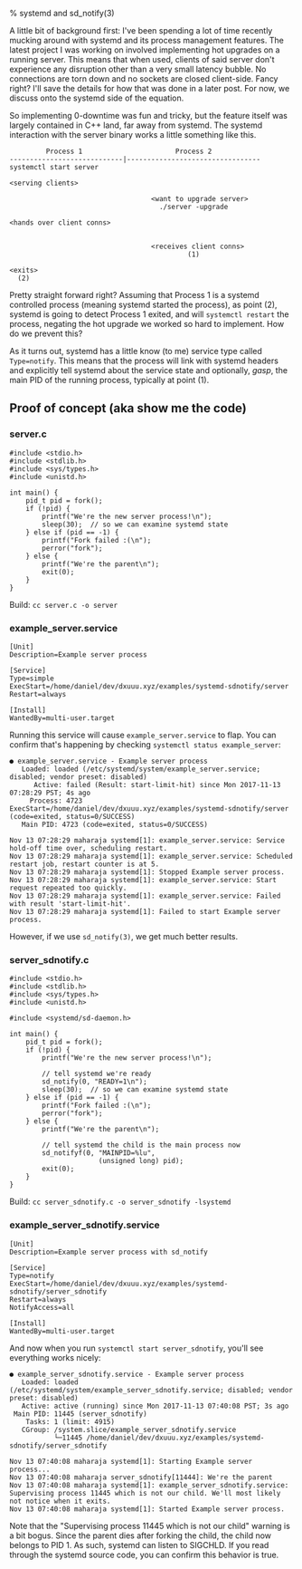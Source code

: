 % systemd and sd_notify(3)

A little bit of background first: I've been spending a lot of time recently
mucking around with systemd and its process management features. The latest
project I was working on involved implementing hot upgrades on a running
server. This means that when used, clients of said server don't experience any
disruption other than a very small latency bubble. No connections are torn down
and no sockets are closed client-side. Fancy right?  I'll save the details for
how that was done in a later post.  For now, we discuss onto the systemd side
of the equation.

So implementing 0-downtime was fun and tricky, but the feature itself was
largely contained in C++ land, far away from systemd. The systemd interaction
with the server binary works a little something like this.

```
         Process 1                       Process 2
----------------------------|---------------------------------
systemctl start server

<serving clients>

                                   <want to upgrade server>
                                     ./server -upgrade

<hands over client conns>


                                   <receives client conns>
                                            (1)

<exits>
  (2)
```

Pretty straight forward right? Assuming that Process 1 is a systemd controlled
process (meaning systemd started the process), as point (2), systemd is going
to detect Process 1 exited, and will `systemctl restart` the process, negating
the hot upgrade we worked so hard to implement. How do we prevent this?

As it turns out, systemd has a little know (to me) service type called
`Type=notify`. This means that the process will link with systemd headers and
explicitly tell systemd about the service state and optionally, _gasp_, the
main PID of the running process, typically at point (1).

## Proof of concept (aka show me the code)

### server.c
``` {#function .cpp .numberLines startFrom="1"}
#include <stdio.h>
#include <stdlib.h>
#include <sys/types.h>
#include <unistd.h>

int main() {
    pid_t pid = fork();
    if (!pid) {
        printf("We're the new server process!\n");
        sleep(30);  // so we can examine systemd state
    } else if (pid == -1) {
        printf("Fork failed :(\n");
        perror("fork");
    } else {
        printf("We're the parent\n");
        exit(0);
    }
}
```
Build: `cc server.c -o server`

### example_server.service
```
[Unit]
Description=Example server process

[Service]
Type=simple
ExecStart=/home/daniel/dev/dxuuu.xyz/examples/systemd-sdnotify/server
Restart=always

[Install]
WantedBy=multi-user.target
```

Running this service will cause `example_server.service` to flap. You can
confirm that's happening by checking `systemctl status example_server`:

```
● example_server.service - Example server process
   Loaded: loaded (/etc/systemd/system/example_server.service; disabled; vendor preset: disabled)
      Active: failed (Result: start-limit-hit) since Mon 2017-11-13 07:28:29 PST; 4s ago
     Process: 4723 ExecStart=/home/daniel/dev/dxuuu.xyz/examples/systemd-sdnotify/server (code=exited, status=0/SUCCESS)
   Main PID: 4723 (code=exited, status=0/SUCCESS)

Nov 13 07:28:29 maharaja systemd[1]: example_server.service: Service hold-off time over, scheduling restart.
Nov 13 07:28:29 maharaja systemd[1]: example_server.service: Scheduled restart job, restart counter is at 5.
Nov 13 07:28:29 maharaja systemd[1]: Stopped Example server process.
Nov 13 07:28:29 maharaja systemd[1]: example_server.service: Start request repeated too quickly.
Nov 13 07:28:29 maharaja systemd[1]: example_server.service: Failed with result 'start-limit-hit'.
Nov 13 07:28:29 maharaja systemd[1]: Failed to start Example server process.
```

However, if we use `sd_notify(3)`, we get much better results.

### server_sdnotify.c
``` {#function .cpp .numberLines startFrom="1"}
#include <stdio.h>
#include <stdlib.h>
#include <sys/types.h>
#include <unistd.h>

#include <systemd/sd-daemon.h>

int main() {
    pid_t pid = fork();
    if (!pid) {
        printf("We're the new server process!\n");

        // tell systemd we're ready
        sd_notify(0, "READY=1\n");
        sleep(30);  // so we can examine systemd state
    } else if (pid == -1) {
        printf("Fork failed :(\n");
        perror("fork");
    } else {
        printf("We're the parent\n");

        // tell systemd the child is the main process now
        sd_notifyf(0, "MAINPID=%lu",
                      (unsigned long) pid);
        exit(0);
    }
}
```

Build: `cc server_sdnotify.c -o server_sdnotify -lsystemd`

### example_server_sdnotify.service
```
[Unit]
Description=Example server process with sd_notify

[Service]
Type=notify
ExecStart=/home/daniel/dev/dxuuu.xyz/examples/systemd-sdnotify/server_sdnotify
Restart=always
NotifyAccess=all

[Install]
WantedBy=multi-user.target
```

And now when you run `systemctl start server_sdnotify`, you'll see everything
works nicely:

```
● example_server_sdnotify.service - Example server process
   Loaded: loaded (/etc/systemd/system/example_server_sdnotify.service; disabled; vendor preset: disabled)
   Active: active (running) since Mon 2017-11-13 07:40:08 PST; 3s ago
 Main PID: 11445 (server_sdnotify)
    Tasks: 1 (limit: 4915)
   CGroup: /system.slice/example_server_sdnotify.service
           └─11445 /home/daniel/dev/dxuuu.xyz/examples/systemd-sdnotify/server_sdnotify

Nov 13 07:40:08 maharaja systemd[1]: Starting Example server process...
Nov 13 07:40:08 maharaja server_sdnotify[11444]: We're the parent
Nov 13 07:40:08 maharaja systemd[1]: example_server_sdnotify.service: Supervising process 11445 which is not our child. We'll most likely not notice when it exits.
Nov 13 07:40:08 maharaja systemd[1]: Started Example server process.
```

Note that the "Supervising process 11445 which is not our child" warning is a
bit bogus.  Since the parent dies after forking the child, the child now
belongs to PID 1. As such, systemd can listen to SIGCHLD. If you read through
the systemd source code, you can confirm this behavior is true.
